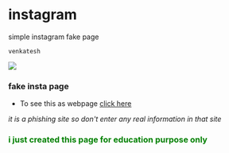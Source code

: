 # instagram
simple instagram fake page 
```
venkatesh 
```
<img src="https://i.ibb.co/n0tFfjY/instagram.png" > </img> 
### fake insta page
* To see this as webpage [click here](http://newinsta.atwebpages.com)
<p><i> it  is a phishing site so don't enter any real information in that site</i></p>
<h3 style="color:green" >i just created this page for education purpose only </h3>
 
